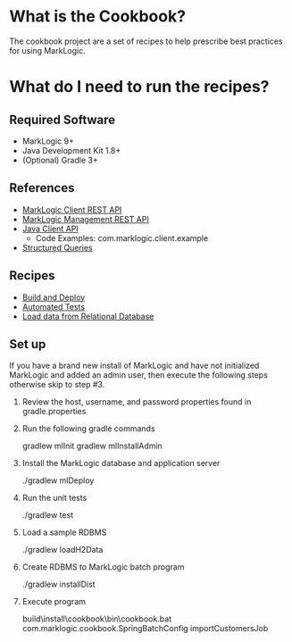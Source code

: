 # What is the Cookbook?
The cookbook project are a set of recipes to help prescribe best practices for using MarkLogic.

# What do I need to run the recipes?

## Required Software

 * MarkLogic 9+
 * Java Development Kit 1.8+
 * (Optional) Gradle 3+
 
## References

 * [MarkLogic Client REST API](http://docs.marklogic.com/REST/client) 
 * [MarkLogic Management REST API](http://docs.marklogic.com/REST/management) 
 * [Java Client API](http://docs.marklogic.com/javadoc/client/index.html)
   * Code Examples: com.marklogic.client.example
 * [Structured Queries](http://docs.marklogic.com/guide/search-dev/structured-query)

## Recipes

 * [Build and Deploy](ml-gradle.md)
 * [Automated Tests](automated-testing.md)
 * [Load data from Relational Database](import-rdb.md)

## Set up  

If you have a brand new install of MarkLogic and have not initialized MarkLogic and added an admin user, then execute the following steps otherwise skip to step #3.  

1) Review the host, username, and password properties found in gradle.properties 

2) Run the following gradle commands
    
    gradlew mlInit
    gradlew mlInstallAdmin

3) Install the MarkLogic database and application server

     ./gradlew mlDeploy  

4) Run the unit tests

    ./gradlew test
 
5) Load a sample RDBMS

    ./gradlew loadH2Data
 
6) Create RDBMS to MarkLogic batch program

    ./gradlew installDist
 
7) Execute program

    build\install\cookbook\bin\cookbook.bat com.marklogic.cookbook.SpringBatchConfig importCustomersJob
 
